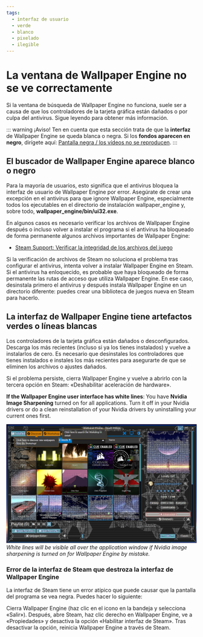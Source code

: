 ```yaml
---
tags:
  - interfaz de usuario
  - verde
  - blanco
  - pixelado
  - ilegible
---
```


# La ventana de Wallpaper Engine no se ve correctamente

Si la ventana de búsqueda de Wallpaper Engine no funciona, suele ser a causa de que los controladores de la tarjeta gráfica están dañados o por culpa del antivirus. Sigue leyendo para obtener más información.

::: warning
¡Aviso! Ten en cuenta que esta sección trata de que la **interfaz** de Wallpaper Engine se queda blanca o negra. Si los **fondos aparecen en negro**, dirígete aquí: [Pantalla negra / los vídeos no se reproducen](/noshow/notplaying.html).
:::

## El buscador de Wallpaper Engine aparece blanco o negro

Para la mayoría de usuarios, esto significa que el antivirus bloquea la interfaz de usuario de Wallpaper Engine por error. Asegúrate de crear una excepción en el antivirus para que ignore Wallpaper Engine, especialmente todos los ejecutables en el directorio de instalación wallpaper_engine y, sobre todo, **wallpaper_engine/bin/ui32.exe**.

En algunos casos es necesario verificar los archivos de Wallpaper Engine después o incluso volver a instalar el programa si el antivirus ha bloqueado de forma permanente algunos archivos importantes de Wallpaper Engine:

* [Steam Support: Verificar la integridad de los archivos del juego](https://support.steampowered.com/kb_article.php?ref=2037-QEUH-3335)

Si la verificación de archivos de Steam no soluciona el problema tras configurar el antivirus, intenta volver a instalar Wallpaper Engine en Steam. Si el antivirus ha enloquecido, es probable que haya bloqueado de forma permanente las rutas de acceso que utiliza Wallpaper Engine. En ese caso, desinstala primero el antivirus y después instala Wallpaper Engine en un directorio diferente: puedes crear una biblioteca de juegos nueva en Steam para hacerlo.

## La interfaz de Wallpaper Engine tiene artefactos verdes o líneas blancas

Los controladores de la tarjeta gráfica están dañados o desconfigurados. Descarga los más recientes (incluso si ya los tienes instalados) y vuelve a instalarlos de cero. Es necesario que desinstales los controladores que tienes instalados e instales los más recientes para asegurarte de que se eliminen los archivos o ajustes dañados.

Si el problema persiste, cierra Wallpaper Engine y vuelve a abrirlo con la tercera opción en Steam: «Deshabilitar aceleración de hardware».

**If the Wallpaper Engine user interface has white lines**: You have **Nvidia Image Sharpening** turned on for all applications. Turn it off in your Nvidia drivers or do a clean reinstallation of your Nvidia drivers by uninstalling your current ones first.

![Nvidia Image Sharpening Issue](./imagesharpening.png) *White lines will be visible all over the application window if Nvidia image sharpening is turned on for Wallpaper Engine by mistake.*

### Error de la interfaz de Steam que destroza la interfaz de Wallpaper Engine

La interfaz de Steam tiene un error atípico que puede causar que la pantalla del programa se vea negra. Puedes hacer lo siguiente:

Cierra Wallpaper Engine (haz clic en el icono en la bandeja y selecciona «Salir»). Después, abre Steam, haz clic derecho en Wallpaper Engine, ve a «Propiedades» y desactiva la opción «Habilitar interfaz de Steam». Tras desactivar la opción, reinicia Wallpaper Engine a través de Steam. 